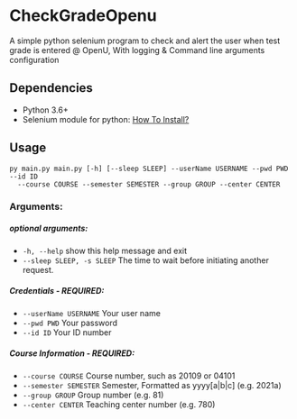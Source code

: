 # CheckGradeOpenu
A simple python selenium program to check and alert the user when test grade is entered @ OpenU, With logging & Command line arguments configuration
## Dependencies
* Python 3.6+
* Selenium module for python: [How To Install?](https://selenium-python.readthedocs.io/installation.html)
## Usage
```
py main.py main.py [-h] [--sleep SLEEP] --userName USERNAME --pwd PWD --id ID
  --course COURSE --semester SEMESTER --group GROUP --center CENTER
```
### Arguments:
##### optional arguments:
*  `-h, --help`            show this help message and exit
*  `--sleep SLEEP, -s SLEEP`
                        The time to wait before initiating another request.

##### Credentials - REQUIRED:
*  `--userName USERNAME`   Your user name
*  `--pwd PWD`             Your password
*  `--id ID`               Your ID number

##### Course Information - REQUIRED:
*  `--course COURSE`       Course number, such as 20109 or 04101
*  `--semester SEMESTER`   Semester, Formatted as yyyy[a|b|c] (e.g. 2021a)
*  `--group GROUP`         Group number (e.g. 81)
*  `--center CENTER`       Teaching center number (e.g. 780)
